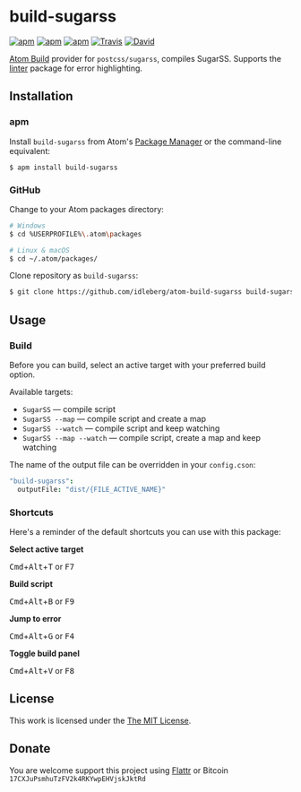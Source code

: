 # build-sugarss

[![apm](https://img.shields.io/apm/l/build-sugarss.svg?style=flat-square)](https://atom.io/packages/build-sugarss)
[![apm](https://img.shields.io/apm/v/build-sugarss.svg?style=flat-square)](https://atom.io/packages/build-sugarss)
[![apm](https://img.shields.io/apm/dm/build-sugarss.svg?style=flat-square)](https://atom.io/packages/build-sugarss)
[![Travis](https://img.shields.io/travis/idleberg/atom-build-sugarss.svg?style=flat-square)](https://travis-ci.org/idleberg/atom-build-sugarss)
[![David](https://img.shields.io/david/dev/idleberg/atom-build-sugarss.svg?style=flat-square)](https://david-dm.org/idleberg/atom-build-sugarss#info=dependencies)

[Atom Build](https://atombuild.github.io/) provider for `postcss/sugarss`, compiles SugarSS. Supports the [linter](https://atom.io/packages/linter) package for error highlighting.

## Installation

### apm

Install `build-sugarss` from Atom's [Package Manager](http://flight-manual.atom.io/using-atom/sections/atom-packages/) or the command-line equivalent:

`$ apm install build-sugarss`

### GitHub

Change to your Atom packages directory:

```bash
# Windows
$ cd %USERPROFILE%\.atom\packages

# Linux & macOS
$ cd ~/.atom/packages/
```

Clone repository as `build-sugarss`:

```bash
$ git clone https://github.com/idleberg/atom-build-sugarss build-sugarss
```

## Usage

### Build

Before you can build, select an active target with your preferred build option.

Available targets:

* `SugarSS` — compile script
* `SugarSS --map` — compile script and create a map
* `SugarSS --watch` — compile script and keep watching
* `SugarSS --map --watch` — compile script, create a map and keep watching

The name of the output file can be overridden in your `config.cson`:

```cson
"build-sugarss":
  outputFile: "dist/{FILE_ACTIVE_NAME}"
```

### Shortcuts

Here's a reminder of the default shortcuts you can use with this package:

**Select active target**

<kbd>Cmd</kbd>+<kbd>Alt</kbd>+<kbd>T</kbd> or <kbd>F7</kbd>

**Build script**

<kbd>Cmd</kbd>+<kbd>Alt</kbd>+<kbd>B</kbd> or <kbd>F9</kbd>

**Jump to error**

<kbd>Cmd</kbd>+<kbd>Alt</kbd>+<kbd>G</kbd> or <kbd>F4</kbd>

**Toggle build panel**

<kbd>Cmd</kbd>+<kbd>Alt</kbd>+<kbd>V</kbd> or <kbd>F8</kbd>

## License

This work is licensed under the [The MIT License](LICENSE.md).

## Donate

You are welcome support this project using [Flattr](https://flattr.com/submit/auto?user_id=idleberg&url=https://github.com/idleberg/atom-build-sugarss) or Bitcoin `17CXJuPsmhuTzFV2k4RKYwpEHVjskJktRd`
